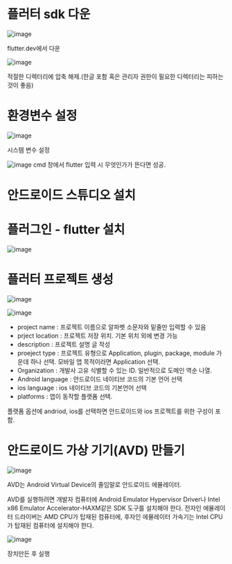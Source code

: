 # 플러터 sdk 다운

![image](https://user-images.githubusercontent.com/65898555/228128477-aaf25cba-5dcb-4bba-89c2-70dc031e146e.png)

flutter.dev에서 다운

![image](https://user-images.githubusercontent.com/65898555/228130172-1fc5c070-2c1f-47bf-b57d-3a5c68474328.png)

적절한 디렉터리에 압축 해제.(한글 포함 혹은 관리자 권한이 필요한 디렉터리는 피하는 것이 좋음)

# 환경변수 설정

![image](https://user-images.githubusercontent.com/65898555/228129680-71615730-dc81-471e-9a33-596334cc4ece.png)

시스템 변수 설정

![image](https://user-images.githubusercontent.com/65898555/228130008-cbd5c32d-dddf-4215-85ad-bbd32d85573c.png)
cmd 창에서 flutter 입력 시 무엇인가가 뜬다면 성공.


# 안드로이드 스튜디오 설치

# 플러그인 - flutter 설치

![image](https://user-images.githubusercontent.com/65898555/228130409-e5d97962-8999-49e0-8213-4db4cec087b0.png)

# 플러터 프로젝트 생성

![image](https://user-images.githubusercontent.com/65898555/228130826-e1e5efd4-96d0-413a-8b5a-00a1d0ba58ad.png)

![image](https://user-images.githubusercontent.com/65898555/228130941-393ad8b4-2985-4681-bfc5-62aabc7ff220.png)

- project name : 프로젝트 이름으로 알파벳 소문자와 밑줄만 입력할 수 있음
- prject location : 프로젝트 저장 위치. 기본 위치 외에 변경 가능
- description : 프로젝트 설명 글 작성
- proeject type : 프로젝트 유형으로 Application, plugin, package, module 가운데 하나 선택. 모바일 앱 목적이라면 Application 선택.
- Organization : 개발사 고유 식별할 수 있는 ID. 일반적으로 도메인 역순 나열.
- Android language : 안드로이드 네이티브 코드의 기본 언어 선택
- ios language : ios 네이티브 코드의 기본언어 선택
- platforms : 앱이 동작할 플랫폼 선택.

플랫폼 옵션에 andriod, ios를 선택하면 안드로이드와 ios 프로젝트를 위한 구성이 포함.

# 안드로이드 가상 기기(AVD) 만들기

![image](https://user-images.githubusercontent.com/65898555/228132442-34056c79-98df-4642-b194-735c369fdb57.png)

AVD는 Android Virtual Device의 줄임말로 안드로이드 에뮬레이터.

AVD를 실행하려면 개발자 컴퓨터에 Android Emulator Hypervisor Driver나 Intel x86 Emulator Accelerator-HAXM같은 SDK 도구를 설치해야 한다. 전자인 에뮬레이터 드라이버는 AMD CPU가 탑재된 컴퓨터에,
후자인 에뮬레이터 가속기는 Intel CPU가 탑재된 컴퓨터에 설치해야 한다.

![image](https://user-images.githubusercontent.com/65898555/228133748-01dd5111-32c8-46bb-a092-3e9de82e5f43.png)

장치만든 후 실행


